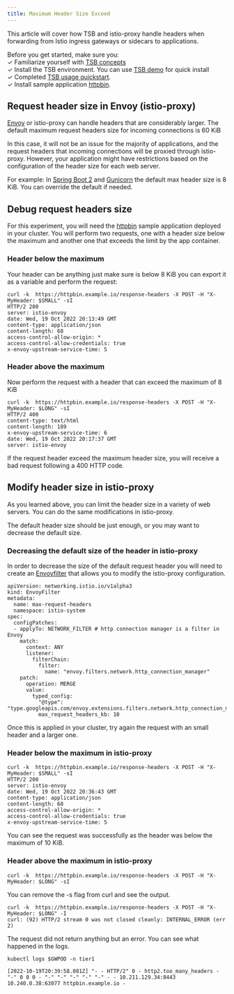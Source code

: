 ```yaml
---
title: Maximum Header Size Exceed
---
```


This article will cover how TSB and istio-proxy handle headers when forwarding from Istio ingress gateways or sidecars to applications.

Before you get started, make sure you:<br />
✓ Familiarize yourself with [TSB concepts](../concepts/toc) <br />
✓ Install the TSB environment. You can use [TSB demo](../setup/self_managed/demo-installation) for quick install<br />
✓ Completed [TSB usage quickstart](../quickstart).<br />
✓ Install sample application [httpbin](../reference/samples/httpbin).


## Request header size in Envoy (istio-proxy)

[Envoy](https://www.envoyproxy.io/docs/envoy/latest/api-v3/extensions/filters/network/http_connection_manager/v3/http_connection_manager.proto) or istio-proxy can handle headers that are considerably larger. The default maximum request headers size for incoming connections is 60 KiB

In this case, it will not be an issue for the majority of applications, and the request headers that incoming connections will be proxied through istio-proxy. However, your application might have restrictions based on the configuration of the header size for each web server.

For example:
In [Spring Boot 2](https://www.baeldung.com/spring-boot-max-http-header-size) and [Gunicorn](https://docs.gunicorn.org/en/stable/settings.html#limit-request-field-size) the default max header size is 8 KiB. You can override the default if needed.


## Debug request headers size

For this experiment, you will need the [httpbin](../reference/samples/httpbin) sample application deployed in your cluster. You will perform two requests, one with a header size below the maximum and another one that exceeds the limit by the app container.

### Header below the maximum

Your header can be anything just make sure is below 8 KiB you can export it as a variable and perform the request:

````
curl -k  https://httpbin.example.io/response-headers -X POST -H "X-MyHeader: $SMALL" -sI
HTTP/2 200 
server: istio-envoy
date: Wed, 19 Oct 2022 20:13:49 GMT
content-type: application/json
content-length: 68
access-control-allow-origin: *
access-control-allow-credentials: true
x-envoy-upstream-service-time: 5

````
### Header above the maximum

Now perform the request with a header that can exceed the maximum of 8 KiB

````
curl -k  https://httpbin.example.io/response-headers -X POST -H "X-MyHeader: $LONG" -sI
HTTP/2 400 
content-type: text/html
content-length: 189
x-envoy-upstream-service-time: 6
date: Wed, 19 Oct 2022 20:17:37 GMT
server: istio-envoy

````

If the request header exceed the maximum header size, you will receive a bad request following a 400 HTTP code.

## Modify header size in istio-proxy

As you learned above, you can limit the header size in a variety of web servers. You can do the same modifications in istio-proxy.

The default header size should be just enough, or you may want to decrease the default size. 
### Decreasing the default size of the header in istio-proxy

In order to decrease the size of the default request header you will need to create an [Envoyfilter](https://istio.io/latest/docs/reference/config/networking/envoy-filter/) that allows you to modify the istio-proxy configuration.

````
apiVersion: networking.istio.io/v1alpha3
kind: EnvoyFilter
metadata:
  name: max-request-headers
  namespace: istio-system
spec:
  configPatches:
  - applyTo: NETWORK_FILTER # http connection manager is a filter in Envoy
    match:
      context: ANY
      listener:
        filterChain:
          filter:
            name: "envoy.filters.network.http_connection_manager"
    patch:
      operation: MERGE
      value:
        typed_config:
          "@type": "type.googleapis.com/envoy.extensions.filters.network.http_connection_manager.v3.HttpConnectionManager"
          max_request_headers_kb: 10

````

Once this is applied in your cluster, try again the request with an small header and a larger one.

### Header below the maximum in istio-proxy

````
curl -k  https://httpbin.example.io/response-headers -X POST -H "X-MyHeader: $SMALL" -sI
HTTP/2 200 
server: istio-envoy
date: Wed, 19 Oct 2022 20:36:43 GMT
content-type: application/json
content-length: 68
access-control-allow-origin: *
access-control-allow-credentials: true
x-envoy-upstream-service-time: 5

````

You can see the request was successfully as the header was below the maximum of 10 KiB.

### Header above the maximum in istio-proxy

````
curl -k  https://httpbin.example.io/response-headers -X POST -H "X-MyHeader: $LONG" -sI

````
You can remove the -s flag from curl and see the output.

````
curl -k  https://httpbin.example.io/response-headers -X POST -H "X-MyHeader: $LONG" -I
curl: (92) HTTP/2 stream 0 was not closed cleanly: INTERNAL_ERROR (err 2)
````

The request did not return anything but an error. You can see what happened in the logs.

````
kubectl logs $GWPOD -n tier1

[2022-10-19T20:39:58.081Z] "- - HTTP/2" 0 - http2.too_many_headers - "-" 0 0 0 - "-" "-" "-" "-" "-" - - 10.211.129.34:8443 10.240.0.38:63077 httpbin.example.io -

````
